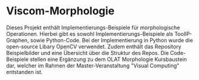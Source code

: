 # Viscom-Morphologie

Dieses Projekt enthält Implementierungs-Beispiele für morphologische Operationen. Hierbei gibt es sowohl Implementierungs-Beispiele als ToolIP-Graphen, sowie Python-Code. Bei der Implementierung in Python wurde die open-source Libary OpenCV verwendet. Zudem enthält das Repository Beispielbilder und eine Übersicht über die Struktur des Repos. 
Die Code-Beispiele stellen eine Ergänzung zu dem OLAT Morphologie Kursbaustein dar, welcher im Rahmen der Master-Veranstaltung "Visual Computing" entstanden ist. 
